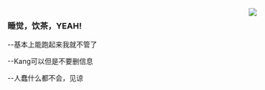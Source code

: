 
<img align="right" src="https://github-readme-stats.vercel.app/api?username=ErickG233&show_icons=true&icon_color=0000FF&text_color=718096&bg_color=ffffff&hide_title=true" />

### 睡觉，饮茶，YEAH!

--基本上能跑起来我就不管了

--Kang可以但是不要删信息

--人蠢什么都不会，见谅

<!--
**ErickG233/ErickG233** is a ✨ _special_ ✨ repository because its `README.md` (this file) appears on your GitHub profile.

Here are some ideas to get you started:

- 🔭 I’m currently working on ...
- 🌱 I’m currently learning ...
- 👯 I’m looking to collaborate on ...
- 🤔 I’m looking for help with ...
- 💬 Ask me about ...
- 📫 How to reach me: ...
- 😄 Pronouns: ...
- ⚡ Fun fact: ...
-->
